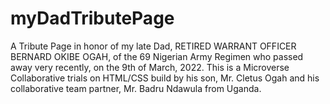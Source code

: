 # myDadTributePage
A Tribute Page in honor of my late Dad, RETIRED WARRANT OFFICER BERNARD OKIBE OGAH, of the 69 Nigerian Army Regimen who passed away very recently, on the 9th of March, 2022. This is a Microverse Collaborative trials on HTML/CSS build by his son, Mr. Cletus Ogah and his collaborative team partner, Mr. Badru Ndawula from Uganda.
